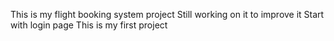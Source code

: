 This is my flight booking system project 
Still working on it to improve it 
Start with login page 
This is my first project 
